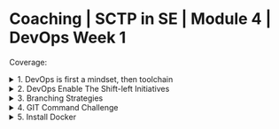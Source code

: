 # Coaching | SCTP in SE | Module 4 | DevOps Week 1

Coverage:

<details>
<summary>1. DevOps is first a mindset, then toolchain</summary>

## <u>The Problem of Dev and Ops being separate team</u>

- Dev and Ops are two separate disciplines
- Development Team (Dev) is responsible for producing feature / bug fix
- Ops Team is responsible for releasing tested code into production

> Ponder: After features are developed, Dev hands over to Ops for deployment and continuous monitoring in production. What could go wrong?

> Ponder: What do you think are the challenges in merging two disciplines into one?

## <u> Principles of DevOps </u>

- Maintain version control on all production artifacts
- Implement CI/CD
- Automate acceptance testing of specifications of the system
- Enforce peer review processes
- Create a culture of high trust
- Instate proactive monitoring practices
- Foster win-win relationships across the organization

## <u> Benefits of DevOps </u>

- Speed
- Rapid Delivery
- Reliability
- Scale
- Improved Collaboration
- Security

## <u>When Dev and Ops comes together...</u>

<img src="./assets/dev-and-ops.png" />

In the beginning, DevOps engineers are transitted from either Development of Operational background. Hence, a DevOps engineer would either lean more towards development or operations. 

> Ponder: What knowledge and skillsets do you think are essential to make a great DevOps Engineer?

</details>

<details>
<summary> 2. DevOps Enable The Shift-left Initiatives </summary>

<img src="https://static.wixstatic.com/media/879dca_dbbbcbf7e6564025a4afb533a1e6d622~mv2.png/v1/fill/w_1289,h_697,al_c,q_90,enc_auto/879dca_dbbbcbf7e6564025a4afb533a1e6d622~mv2.png" />

- DevOps enables test automation
- Test automation enables fast feedback loop should there be failure
- This means Business Analyst / Product Owner is able to define test cases before development (commonly [BDD](https://www.browserstack.com/guide/what-is-bdd))
- Developers is able to adopt the [red, green, refactor](https://medium.com/@tunkhine126/red-green-refactor-42b5b643b506) approach to develop user stories 

</details>

<details>

<summary> 3. Branching Strategies </summary>

Popular Branching Strategies:

1. Git Flow [Link](https://miro.medium.com/v2/resize:fit:1400/1*3-0EDzE63S_UZx2KbIz_dg.png)
1. GitHub Flow [Link](https://cdn.hashnode.com/res/hashnode/image/upload/v1668070000889/rvf5Hx764.png)
1. GitLab Flow [Link](https://media.licdn.com/dms/image/C4E12AQFo229gEeSTKw/article-inline_image-shrink_1500_2232/0/1620932570960?e=1717027200&v=beta&t=6FXLtYyYj2qaBZxzWzzHxZg9ZSlF-HfCCVhFUHVKqqc)
1. Trunk Based Development [Link](https://www.optimizely.com/contentassets/569ac3ee0b124da19a5ac9ea2e8b2b4d/trunk-based-development.png)

> Ponder: How does branching strategies affect how you configure CICD?

</details>

<details>
<summary>4. GIT Command Challenge</summary>

## <u>Use Case</u>

You are part of a development team that uses GitHub Flow. Your tech lead has assigned you a feature and has created a branch for you `feature/feat-111-login-with-google-sso` and you have successfully cloned this branch into your local machine using the following command:

```
git clone https://github.com/your_organization/my_project
cd my_project
git checkout feature/feat-111-login-with-google-sso
code . # you started a visual code to work on the feature
```

Now, you have completed the feature and is ready to commit your changes and push it back to the same branch remotely. What should your GIT commands be?

```sh
# Your input
git add.
git commit -m "commit message"
git push origin feature/feat-111-login-with-google-sso

then perform Pull request in Github repo UI

READ up:
git reset
squash?
git revert
```
</details>

<details>
<summary> 5. Install Docker </summary>

[Docker](https://docs.docker.com/desktop/)

</details>
